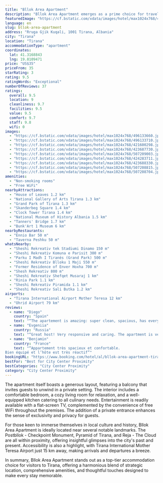 ```yaml
---
title: "Bllok Area Apartment"
description: "Bllok Area Apartment emerges as a prime choice for travelers seeking a blend of comfort and convenience in the heart of Tirana."
featuredImage: "https://cf.bstatic.com/xdata/images/hotel/max1024x768/496133660.jpg?k=13e44d465995a6a666f6acbef8350ce5e06571f2c86d7f8c94d5027e72d5808f&o=&hp=1"
language: en
slug: bllok-area-apartment
address: "Rruga Gjik Kuqali, 1001 Tirana, Albania"
city: "Tirana"
location: "Tirana"
accommodationType: "apartment"
coordinates:
  lat: 41.3168843
  lng: 19.8109471
price: "US$35"
priceFrom: 35
starRating: 3
rating: 9.5
ratingWords: "Exceptional"
numberOfReviews: 37
ratings:
  overall: 9.5
  location: 9
  cleanliness: 9.7
  facilities: 9.5
  value: 9.5
  comfort: 9.7
  staff: 9.8
  wifi: 0
images:
  - "https://cf.bstatic.com/xdata/images/hotel/max1024x768/496133660.jpg?k=13e44d465995a6a666f6acbef8350ce5e06571f2c86d7f8c94d5027e72d5808f&o=&hp=1"
  - "https://cf.bstatic.com/xdata/images/hotel/max1024x768/496133710.jpg?k=279343623b502070cc1185acff3adb2cd8755f7b6fb55eccab89b74327d115c1&o=&hp=1"
  - "https://cf.bstatic.com/xdata/images/hotel/max1024x768/421600298.jpg?k=65e68b232538a62febd9f6140a9f7912331e15abb4e11b5f611a32d626211c09&o=&hp=1"
  - "https://cf.bstatic.com/xdata/images/hotel/max1024x768/423687730.jpg?k=95ce06d573b8d195444950e8a1110f7b152c77234c2d6e10ff21563bfb23e22a&o=&hp=1"
  - "https://cf.bstatic.com/xdata/images/hotel/max1024x768/507209003.jpg?k=940247bfb75b63d9ce5a0307586af0368c15998225832746e8c3647117c2ebc4&o=&hp=1"
  - "https://cf.bstatic.com/xdata/images/hotel/max1024x768/424283711.jpg?k=9f3e7a4e91c21b39973d43fbe27df7e9d3ec4e17966dafd189943c74106f86c7&o=&hp=1"
  - "https://cf.bstatic.com/xdata/images/hotel/max1024x768/423688330.jpg?k=2422dfe80dbec77959a0479647e4c36a903b862c268440103e44fe2c8c42feac&o=&hp=1"
  - "https://cf.bstatic.com/xdata/images/hotel/max1024x768/507208815.jpg?k=e0e2d655af176f96ac2be0f0d28aaec96bb03ab18e50003c0069f7e001e4b9d8&o=&hp=1"
  - "https://cf.bstatic.com/xdata/images/hotel/max1024x768/507208704.jpg?k=5751a554be882361d2d0ab16f2c1fbd861368ff52ddf48fcbac08a12efdce335&o=&hp=1"
amenities:
  - "Non-smoking rooms"
  - "Free WiFi"
nearbyAttractions:
  - "House of Leaves 1.2 km"
  - "National Gallery of Arts Tirana 1.3 km"
  - "Grand Park of Tirana 1.3 km"
  - "Skanderbeg Square 1.4 km"
  - "Clock Tower Tirana 1.4 km"
  - "National Museum of History Albania 1.5 km"
  - "Tanners' Bridge 1.7 km"
  - "Bunk'Art 1 Museum 6 km"
nearbyRestaurants:
  - "Ennio Bar 50 m"
  - "Taverna Peshku 50 m"
whatsNearby:
  - "Sheshi Rekreativ tek Stadiumi Dinamo 150 m"
  - "Sheshi Rekreativ Komuna e Parisit 300 m"
  - "Parku I Madh I Tiranës (Grand Park) 500 m"
  - "Sheshi Rekreativ Blloku 1 Maji 550 m"
  - "Former Residence of Enver Hoxha 700 m"
  - "Shesh Rekreativ 800 m"
  - "Sheshi Rekreativ Shefqet Musaraj 1 km"
  - "Rinia Park 1.1 km"
  - "Sheshi Rekreativ Piramida 1.1 km"
  - "Sheshi Rekreativ Sali Butka 1.2 km"
airports:
  - "Tirana International Airport Mother Teresa 12 km"
  - "Ohrid Airport 79 km"
reviews:
  - name: "Diego"
    country: "Spain"
    text: "“The apartement is amazing: super clean, spacious, has everything you need (even if you needed to live there). Its also very well located (close to a nice area of restaurants/bars/cafes). Good A/C, good wifi, good shower, very comfortable/big bed,...”"
  - name: "Evgeniia"
    country: "Russia"
    text: "“Great host! Very responsive and caring. The apartment is very clean and comfortable, there is everything you need, including coffee, tea and water. convenient location, quiet courtyard. shops nearby. Good WiFi”"
  - name: "Benjamin"
    country: "France"
    text: "“Appartement très spacieux et confortable.
Bien équipé et l’hôte est très réactif”"
bookingURL: "https://www.booking.com/hotel/al/bllok-area-apartment-tirana1.en-gb.html?aid=8035640"
bestFor: "Best for City Center Proximity"
bestCategories: "City Center Proximity"
category: "City Center Proximity"
---
```


The apartment itself boasts a generous layout, featuring a balcony that invites guests to unwind in a private setting. The interior includes a comfortable bedroom, a cozy living room for relaxation, and a well-equipped kitchen catering to all culinary needs. Entertainment is readily available with a flat-screen TV, complemented by the convenience of free WiFi throughout the premises. The addition of a private entrance enhances the sense of exclusivity and privacy for guests.

For those keen to immerse themselves in local culture and history, Bllok Area Apartment is ideally located near several notable landmarks. The Postbllok - Checkpoint Monument, Pyramid of Tirana, and Reja - The Cloud are all within proximity, offering insightful glimpses into the city's past and present. Accessibility is also a highlight, with Tirana International Mother Teresa Airport just 15 km away, making arrivals and departures a breeze.

In summary, Bllok Area Apartment stands out as a top-tier accommodation choice for visitors to Tirana, offering a harmonious blend of strategic location, comprehensive amenities, and thoughtful touches designed to make every stay memorable.